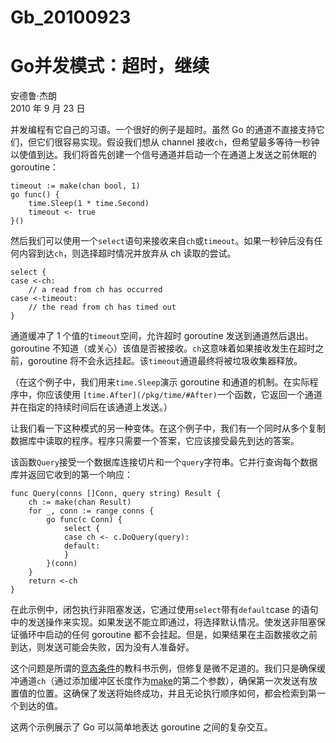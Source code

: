 # Gb_20100923

# Go并发模式：超时，继续

安德鲁·杰朗  
2010 年 9 月 23 日

并发编程有它自己的习语。一个很好的例子是超时。虽然 Go 的通道不直接支持它们，但它们很容易实现。假设我们想从 channel 接收`ch`，但希望最多等待一秒钟以使值到达。我们将首先创建一个信号通道并启动一个在通道上发送之前休眠的 goroutine：

```
timeout := make(chan bool, 1)
go func() {
    time.Sleep(1 * time.Second)
    timeout <- true
}()
```

然后我们可以使用一个`select`语句来接收来自`ch`或`timeout`。如果一秒钟后没有任何内容到达`ch`，则选择超时情况并放弃从 ch 读取的尝试。

```
select {
case <-ch:
    // a read from ch has occurred
case <-timeout:
    // the read from ch has timed out
}
```

通道缓冲了 1 个值的`timeout`空间，允许超时 goroutine 发送到通道然后退出。goroutine 不知道（或关心）该值是否被接收。`ch`这意味着如果接收发生在超时之前，goroutine 将不会永远挂起。该`timeout`通道最终将被垃圾收集器释放。

（在这个例子中，我们用来`time.Sleep`演示 goroutine 和通道的机制。在实际程序中，你应该使用 `[time.After](/pkg/time/#After)`一个函数，它返回一个通道并在指定的持续时间后在该通道上发送。）

让我们看一下这种模式的另一种变体。在这个例子中，我们有一个同时从多个复制数据库中读取的程序。程序只需要一个答案，它应该接受最先到达的答案。

该函数`Query`接受一个数据库连接切片和一个`query`字符串。它并行查询每个数据库并返回它收到的第一个响应：

```
func Query(conns []Conn, query string) Result {
    ch := make(chan Result)
    for _, conn := range conns {
        go func(c Conn) {
            select {
            case ch <- c.DoQuery(query):
            default:
            }
        }(conn)
    }
    return <-ch
}
```

在此示例中，闭包执行非阻塞发送，它通过使用`select`带有`default`case 的语句中的发送操作来实现。如果发送不能立即通过，将选择默认情况。使发送非阻塞保证循环中启动的任何 goroutine 都不会挂起。但是，如果结果在主函数接收之前到达，则发送可能会失败，因为没有人准备好。

这个问题是所谓的[竞态条件](https://en.wikipedia.org/wiki/Race_condition)的教科书示例，但修复是微不足道的。我们只是确保缓冲通道`ch`（通过添加缓冲区长度作为[make](https://go.dev/pkg/builtin/#make)的第二个参数），确保第一次发送有放置值的位置。这确保了发送将始终成功，并且无论执行顺序如何，都会检索到第一个到达的值。

这两个示例展示了 Go 可以简单地表达 goroutine 之间的复杂交互。


